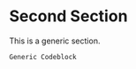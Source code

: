 # Second Section

This is a generic section.

~~~~~{basename="ch1_generic.sh"}
Generic Codeblock
~~~~~
